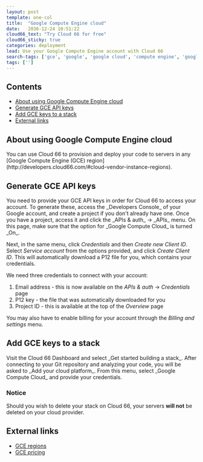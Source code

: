 ```yaml
---
layout: post
template: one-col
title:  "Google Compute Engine cloud"
date:   2036-12-24 10:51:22
cloud66_text: "Try Cloud 66 for free"
cloud66_sticky: true
categories: deployment
lead: Use your Google Compute Engine account with Cloud 66
search-tags: ['gce', 'google', 'google cloud', 'compute engine', 'google compute engine']
tags: ['']
---
```


<h2>Contents</h2>
<ul class="page-toc">
	<li>
		<a href="#about">About using Google Compute Engine cloud</a>
	</li>
	<li>
		<a href="#gen">Generate GCE API keys</a>
	</li>
	<li>
		<a href="#add">Add GCE keys to a stack</a>
	</li>
	<li>
		<a href="#external">External links</a>
	</li>
</ul>

<h2 id="about">About using Google Compute Engine cloud</h2>
You can use Cloud 66 to provision and deploy your code to servers in any [Google Compute Engine (GCE) region](http://developers.cloud66.com/#cloud-vendor-instance-regions).

<h2 id="gen">Generate GCE API keys</h2>
You need to provide your GCE API keys in order for Cloud 66 to access your account. To generate these, access the _Developers Console_ of your Google account, and create a project if you don't already have one. Once you have a project, access it and click the _APIs & auth_ -> _APIs_ menu. On this page, make sure that the option for _Google Compute Cloud_ is turned _On_. 

Next, in the same menu, click _Credentials_ and then _Create new Client ID_. Select _Service account_ from the options provided, and click _Create Client ID_. This will automatically download a P12 file for you, which contains your credentials. 

We need three credentials to connect with your account:

1. Email address - this is now available on the _APIs & auth_ -> _Credentials_ page
2. P12 key - the file that was automatically downloaded for you
3. Project ID - this is available at the top of the _Overview_ page

You may also have to enable billing for your account through the _Billing and settings_ menu.

<h2 id="add">Add GCE keys to a stack</h2>
Visit the Cloud 66 Dashboard and select _Get started building a stack_. After connecting to your Git repository and analyzing your code, you will be asked to _Add your cloud platform_. From this menu, select _Google Compute Cloud_ and provide your credentials.
<br/>

<div class="notice notice-warning">
    <h3>Notice</h3>
    <p>Should you wish to delete your stack on Cloud 66, your servers <b>will not</b> be deleted on your cloud provider.</p>
</div>

<h2 id="external">External links</h2>
<ul class="list">
	<li><a href="https://developers.google.com/compute/docs/zones#available" target="_blank">GCE regions</a></li>
	<li><a href="https://cloud.google.com/products/compute-engine/#pricing" target="_blank">GCE pricing</a></li>
</ul>

